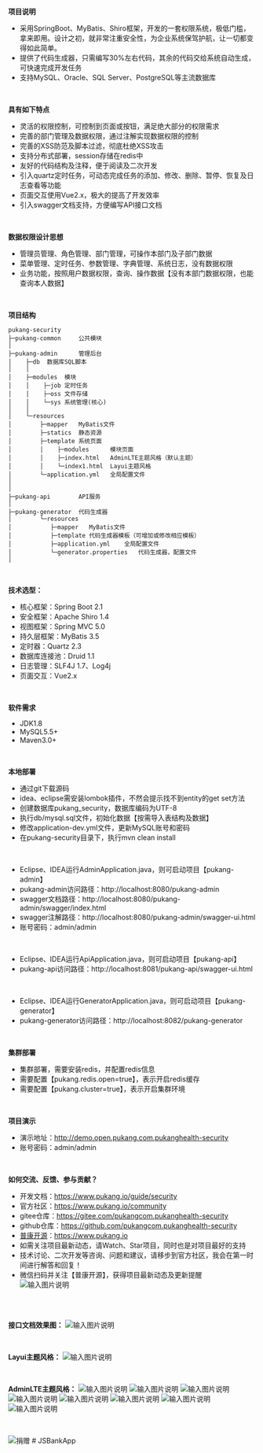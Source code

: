 **项目说明** 
- 采用SpringBoot、MyBatis、Shiro框架，开发的一套权限系统，极低门槛，拿来即用。设计之初，就非常注重安全性，为企业系统保驾护航，让一切都变得如此简单。
- 提供了代码生成器，只需编写30%左右代码，其余的代码交给系统自动生成，可快速完成开发任务
- 支持MySQL、Oracle、SQL Server、PostgreSQL等主流数据库
<br>

**具有如下特点** 
- 灵活的权限控制，可控制到页面或按钮，满足绝大部分的权限需求
- 完善的部门管理及数据权限，通过注解实现数据权限的控制
- 完善的XSS防范及脚本过滤，彻底杜绝XSS攻击
- 支持分布式部署，session存储在redis中
- 友好的代码结构及注释，便于阅读及二次开发
- 引入quartz定时任务，可动态完成任务的添加、修改、删除、暂停、恢复及日志查看等功能
- 页面交互使用Vue2.x，极大的提高了开发效率
- 引入swagger文档支持，方便编写API接口文档

<br>

**数据权限设计思想** 
- 管理员管理、角色管理、部门管理，可操作本部门及子部门数据
- 菜单管理、定时任务、参数管理、字典管理、系统日志，没有数据权限
- 业务功能，按照用户数据权限，查询、操作数据【没有本部门数据权限，也能查询本人数据】

<br> 

**项目结构** 
```
pukang-security
├─pukang-common     公共模块
│ 
├─pukang-admin      管理后台
│    ├─db  数据库SQL脚本
│    │ 
│    ├─modules  模块
│    │    ├─job 定时任务
│    │    ├─oss 文件存储
│    │    └─sys 系统管理(核心)
│    │ 
│    └─resources 
│        ├─mapper   MyBatis文件
│        ├─statics  静态资源
│        ├─template 系统页面
│        │    ├─modules      模块页面
│        │    ├─index.html   AdminLTE主题风格（默认主题）
│        │    └─index1.html  Layui主题风格
│        └─application.yml   全局配置文件
│       
│ 
├─pukang-api        API服务
│ 
├─pukang-generator  代码生成器
│        └─resources 
│           ├─mapper   MyBatis文件
│           ├─template 代码生成器模板（可增加或修改相应模板）
│           ├─application.yml    全局配置文件
│           └─generator.properties   代码生成器，配置文件
│
```

<br>

 **技术选型：** 
- 核心框架：Spring Boot 2.1
- 安全框架：Apache Shiro 1.4
- 视图框架：Spring MVC 5.0
- 持久层框架：MyBatis 3.5
- 定时器：Quartz 2.3
- 数据库连接池：Druid 1.1
- 日志管理：SLF4J 1.7、Log4j
- 页面交互：Vue2.x

<br>

 **软件需求** 
- JDK1.8
- MySQL5.5+
- Maven3.0+

<br>

 **本地部署**
- 通过git下载源码
- idea、eclipse需安装lombok插件，不然会提示找不到entity的get set方法
- 创建数据库pukang_security，数据库编码为UTF-8
- 执行db/mysql.sql文件，初始化数据【按需导入表结构及数据】
- 修改application-dev.yml文件，更新MySQL账号和密码
- 在pukang-security目录下，执行mvn clean install
<br>

- Eclipse、IDEA运行AdminApplication.java，则可启动项目【pukang-admin】
- pukang-admin访问路径：http://localhost:8080/pukang-admin
- swagger文档路径：http://localhost:8080/pukang-admin/swagger/index.html
- swagger注解路径：http://localhost:8080/pukang-admin/swagger-ui.html
- 账号密码：admin/admin

<br>

- Eclipse、IDEA运行ApiApplication.java，则可启动项目【pukang-api】
- pukang-api访问路径：http://localhost:8081/pukang-api/swagger-ui.html

<br>

- Eclipse、IDEA运行GeneratorApplication.java，则可启动项目【pukang-generator】
- pukang-generator访问路径：http://localhost:8082/pukang-generator


<br>

 **集群部署**
- 集群部署，需要安装redis，并配置redis信息
- 需要配置【pukang.redis.open=true】，表示开启redis缓存
- 需要配置【pukang.cluster=true】，表示开启集群环境

<br>

 **项目演示**
- 演示地址：http://demo.open.pukang.com.pukanghealth-security
- 账号密码：admin/admin

<br>

**如何交流、反馈、参与贡献？** 
- 开发文档：https://www.pukang.io/guide/security
- 官方社区：https://www.pukang.io/community
- gitee仓库：https://gitee.com/pukangcom.pukanghealth-security
- github仓库：https://github.com/pukangcom.pukanghealth-security
- [普康开源](https://www.pukang.io)：https://www.pukang.io   
- 如需关注项目最新动态，请Watch、Star项目，同时也是对项目最好的支持
- 技术讨论、二次开发等咨询、问题和建议，请移步到官方社区，我会在第一时间进行解答和回复！
- 微信扫码并关注【普康开源】，获得项目最新动态及更新提醒<br>
![输入图片说明](http://cdn.pukang.io/47c26201804031918312618.jpg "在这里输入图片标题")
<br>
<br>

**接口文档效果图：** 
![输入图片说明](http://cdn.pukang.io/img/c8dae596146248d8b4d0639738c2932b "在这里输入图片标题")

<br>

**Layui主题风格：**
![输入图片说明](http://cdn.pukang.io/img/1013aa91fe8542b7b05d82bc9444433a "在这里输入图片标题")

<br>

**AdminLTE主题风格：**
![输入图片说明](http://cdn.pukang.io/img/f9762bc6574545ce908e271995efcf1c "在这里输入图片标题")
![输入图片说明](http://cdn.pukang.io/img/a1b8bf1ea3db4844a8652a9cf84048cc "在这里输入图片标题")
![输入图片说明](http://cdn.pukang.io/img/e542060605f94b3ebec699b0afffc22d "在这里输入图片标题")
![输入图片说明](http://cdn.pukang.io/img/c94be5b4bf0d4387b18e119c91b1a986 "在这里输入图片标题")
![输入图片说明](http://cdn.pukang.io/img/ae8c683a01c74d8dbc52d62547efda31 "在这里输入图片标题")
![输入图片说明](http://cdn.pukang.io/img/ca38bcf3717c427d82dd67d86b744e18 "在这里输入图片标题")
![输入图片说明](http://cdn.pukang.io/img/4862ec46a9ad469b90c30788c4707e35 "在这里输入图片标题")
![输入图片说明](http://cdn.pukang.io/img/5d8e7243d30a4421b90f15394b6d1ccd "在这里输入图片标题")

<br>

![捐赠](http://cdn.pukang.io/donate.jpg "捐赠") # JSBankApp
